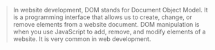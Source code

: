 > In website development, DOM stands for Document Object Model. It is a programming interface that allows us to create, change, or remove elements from a website document. DOM manipulation is when you use JavaScript to add, remove, and modify elements of a website. It is very common in web development.

[](https://www.w3schools.com/js/pic_htmltree.gif)
